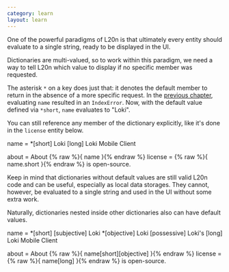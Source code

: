 ```yaml
---
category: learn
layout: learn
---
```


<section class="clearfix">
	<div class="left">
		<p>One of the powerful paradigms of L20n is that ultimately every entity should evaluate to a single string, ready to be displayed in the UI.</p>
		<p>Dictionaries are multi-valued, so to work within this paradigm, we need a way to tell L20n which value to display if no specific member was requested.</p>
		<p>The asterisk <code>*</code> on a key does just that:  it denotes the default member to return in the absence of a more specific request.  In the <a href="{% post_url 2012-07-03-translations-with-multiple-variants %}">previous chapter</a>, evaluating <code class="entity">name</code> resulted in an <code>IndexError</code>.  Now, with the default value defined via <code>*short</code>, <code class="entity">name</code> evaluates to "Loki".</p>
		<p>You can still reference any member of the dictionary explicitly, like it's done in the <code class="entity">license</code> entity below.</p>
	</div>
	<div class="right">
		<div class="editor sourceEditor height15"
		  id="sourceEditor1"
		  data-source="sourceEditor1"
		  data-output="output1"
		>name =
 *[short] Loki
  [long] Loki Mobile Client

about = About {% raw %}{ name }{% endraw %}
license = {% raw %}{ name.short }{% endraw %} is open-source.
		</div>
		<dl id="output1">
		</dl>
	</div>
</section>

<section class="clearfix">
	<div class="left">
		<p>Keep in mind that dictionaries without default values are still valid L20n code and can be useful, especially as local data storages.  They cannot, however, be evaluated to a single string and used in the UI without some extra work.</p>
		<p>Naturally, dictionaries nested inside other dictionaries also can have default values.</p>
	</div>
	<div class="right">
		<div class="editor sourceEditor height15"
		  id="sourceEditor2"
		  data-source="sourceEditor2"
		  data-output="output2"
		>name =
  *[short]
  	[subjective] Loki
   *[objective] Loki
    [possessive] Loki's
  [long] Loki Mobile Client

about = About {% raw %}{ name[short][objective] }{% endraw %}
license = {% raw %}{ name[long] }{% endraw %} is open-source.
		</div>
		<dl id="output2">
		</dl>
	</div>
</section>
